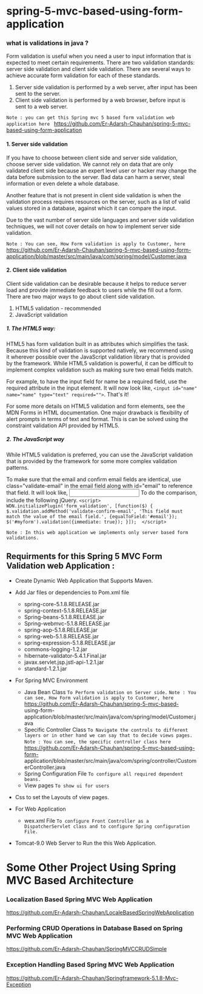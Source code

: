 # spring-5-mvc-based-using-form-application

### what is validations in java ?

Form validation is useful when you need a user to input information that is expected to meet certain requirements. There are two validation standards: server side validation and client side validation. There are several ways to achieve accurate form validation for each of these standards.
  1. Server side validation is performed by a web server, after input has been sent to the server.
  2. Client side validation is performed by a web browser, before input is sent to a web server.
  
  `Note : you can get this Spring mvc 5 based form validation web application here `
  https://github.com/Er-Adarsh-Chauhan/spring-5-mvc-based-using-form-application
  
#### 1. Server side validation

If you have to choose between client side and server side validation, choose server side validation. We cannot rely on data that are only validated client side because an expert level user or hacker may change the data before submission to the server. Bad data can harm a server, steal information or even delete a whole database.

Another feature that is not present in client side validation is when the validation process requires resources on the server, such as a list of valid values stored in a database, against which it can compare the input.

Due to the vast number of server side languages and server side validation techniques, we will not cover details on how to implement server side validation.

`Note : You can see, How Form validation is apply to Customer, here` https://github.com/Er-Adarsh-Chauhan/spring-5-mvc-based-using-form-application/blob/master/src/main/java/com/spring/model/Customer.java



#### 2. Client side validation
Client side validation can be desirable because it helps to reduce server load and provide immediate feedback to users while the fill out a form. There are two major ways to go about client side validation.

1. HTML5 validation - recommended
2. JavaScript validation

##### 1. The HTML5 way:
HTML5 has form validation built in as attributes which simplifies the task. Because this kind of validation is supported natively, we recommend using it wherever possible over the JavaScript validation library that is provided by the framework. While HTML5 validation is powerful, it can be difficult to implement complex validation such as making sure two email fields match.

For example, to have the input field for name be a required field, use the required attribute in the input element. It will now look like, `<input id="name" name="name" type="text" required="">`. That's it!

For some more details on HTML5 validation and form elements, see the MDN Forms in HTML documentation. One major drawback is flexibility of alert prompts in terms of text and format. This is can be solved using the constraint validation API provided by HTML5.

##### 2. The JavaScript way
While HTML5 validation is preferred, you can use the JavaScript validation that is provided by the framework for some more complex validation patterns.

To make sure that the email and confirm email fields are identical, use class="validate-email" in the email field along with id="email" to reference that field. It will look like, <input class="validate-email" id="email" name="email" type="text">
To do the comparison, include the following jQuery.
`<script>
        WDN.initializePlugin('form_validation', [function($) {
          $.validation.addMethod('validate-confirm-email', 'This field must match the value of the email field.',
          {equalToField:'#email'});
          $('#myform').validation({immediate: true});
          }]); 
     </script>
`

`Note : In this web application we implements only server based form validations.`

## Requirments for this Spring 5 MVC Form Validation web Application :
  * Create Dynamic Web Application that Supports Maven.
  * Add Jar files or dependencies to Pom.xml file
     *  spring-core-5.1.8.RELEASE.jar
     *  spring-context-5.1.8.RELEASE.jar
     *  Spring-beans-5.1.8.RELEASE.jar
     *  Spring-webmvc-5.1.8.RELEASE.jar
     *  spring-aop-5.1.8.RELEASE.jar
     *  spring-web-5.1.8.RELEASE.jar
     *  spring-expression-5.1.8.RELEASE.jar
     *  commons-logging-1.2.jar
     *  hibernate-validator-5.4.1.Final.jar
     *  javax.servlet.jsp.jstl-api-1.2.1.jar
     *  standard-1.2.1.jar
     
  * For Spring MVC Environment 
      * Java Bean Class 
      `To Perform validation on Server side.`
      `Note : You can see, How Form validation is apply to Customer, here` https://github.com/Er-Adarsh-Chauhan/spring-5-mvc-based-   
      using-form-application/blob/master/src/main/java/com/spring/model/Customer.java
      * Specific Controller Class
      `To Navigate the controls to different layers or in other hand we can say that to decide views pages.`
      `Note : You can see, the specific controller class here ` https://github.com/Er-Adarsh-Chauhan/spring-5-mvc-based-using-form- 
      application/blob/master/src/main/java/com/spring/controller/CustomerController.java
      * Spring Configuration File
      `To configure all required dependent beans.`
      * View pages
      `To show ui for users`
  * Css to set the Layouts of view pages.
  * For Web Application
      * wex.xml File
      `To configure Front Controller as a DispatcherServlet class and to configure Spring configuration File.`
  
  * Tomcat-9.0 Web Server to Run the this Web  Application.
      
  # Some Other Project Using Spring MVC Based Architecture 
  ### Localization Based Spring MVC Web Application
  https://github.com/Er-Adarsh-Chauhan/LocaleBasedSpringWebApplication
  
  ### Performing CRUD Operations in Database Based on Spring MVC Web Application
  https://github.com/Er-Adarsh-Chauhan/SpringMVCCRUDSimple
  
  ### Exception Handling Based Spring MVC Web Application
  https://github.com/Er-Adarsh-Chauhan/Springframework-5.1.8-Mvc-Exception
